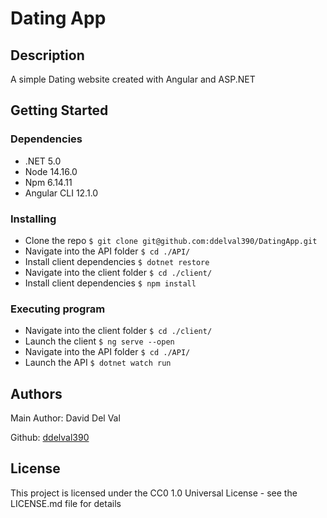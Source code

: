 # Dating App

## Description

A simple Dating website created with Angular and ASP.NET

## Getting Started

### Dependencies

* .NET 5.0
* Node 14.16.0
* Npm 6.14.11
* Angular CLI 12.1.0

### Installing


* Clone the repo ```$ git clone git@github.com:ddelval390/DatingApp.git```
* Navigate into the API folder ```$ cd ./API/  ```
* Install client dependencies ```$ dotnet restore ```
* Navigate into the client folder ```$ cd ./client/ ```
* Install client dependencies ```$ npm install ```

### Executing program

* Navigate into the client folder ```$ cd ./client/```
* Launch the client ```$ ng serve --open```
* Navigate into the API folder ```$ cd ./API/```
* Launch the API ```$ dotnet watch run```

## Authors

Main Author: David Del Val

Github: [ddelval390](https://github.com/ddelval390)

## License

This project is licensed under the CC0 1.0 Universal License - see the LICENSE.md file for details
